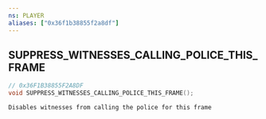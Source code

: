 ```yaml
---
ns: PLAYER
aliases: ["0x36f1b38855f2a8df"]
---
```

## SUPPRESS_WITNESSES_CALLING_POLICE_THIS_FRAME

```c
// 0x36F1B38855F2A8DF
void SUPPRESS_WITNESSES_CALLING_POLICE_THIS_FRAME();
```

```
Disables witnesses from calling the police for this frame
```
